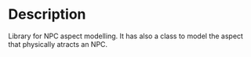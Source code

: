 # Description
Library for NPC aspect modelling.
It has also a class to model the aspect that physically atracts an NPC.